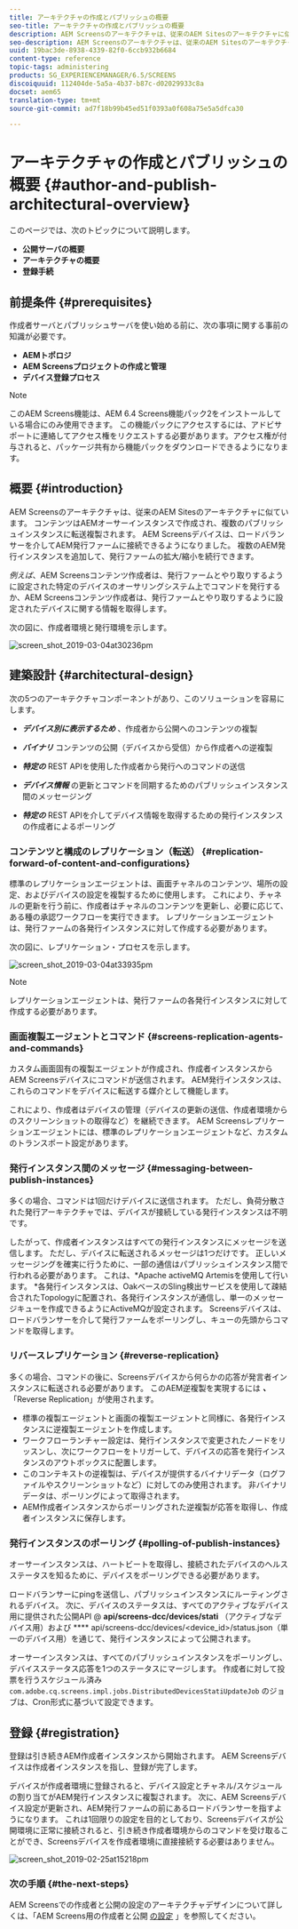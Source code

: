 ```yaml
---
title: アーキテクチャの作成とパブリッシュの概要
seo-title: アーキテクチャの作成とパブリッシュの概要
description: AEM Screensのアーキテクチャは、従来のAEM Sitesのアーキテクチャに似ています。 コンテンツはAEMオーサーインスタンスで作成され、複数のパブリッシュインスタンスに転送複製されます。 アーキテクチャの概要を作成および公開する方法の詳細については、このページを参照してください。
seo-description: AEM Screensのアーキテクチャは、従来のAEM Sitesのアーキテクチャに似ています。 コンテンツはAEMオーサーインスタンスで作成され、複数のパブリッシュインスタンスに転送複製されます。 アーキテクチャの概要を作成および公開する方法の詳細については、このページを参照してください。
uuid: 19bac3de-8938-4339-82f0-6ccb932b6684
content-type: reference
topic-tags: administering
products: SG_EXPERIENCEMANAGER/6.5/SCREENS
discoiquuid: 112404de-5a5a-4b37-b87c-d02029933c8a
docset: aem65
translation-type: tm+mt
source-git-commit: ad7f18b99b45ed51f0393a0f608a75e5a5dfca30

---
```



# アーキテクチャの作成とパブリッシュの概要 {#author-and-publish-architectural-overview}

このページでは、次のトピックについて説明します。

* **公開サーバの概要**
* **アーキテクチャの概要**
* **登録手続**

## 前提条件 {#prerequisites}

作成者サーバとパブリッシュサーバを使い始める前に、次の事項に関する事前の知識が必要です。

* **AEMトポロジ**
* **AEM Screensプロジェクトの作成と管理**
* **デバイス登録プロセス**

>[!NOTE]
>
>このAEM Screens機能は、AEM 6.4 Screens機能パック2をインストールしている場合にのみ使用できます。 この機能パックにアクセスするには、アドビサポートに連絡してアクセス権をリクエストする必要があります。アクセス権が付与されると、パッケージ共有から機能パックをダウンロードできるようになります。

## 概要 {#introduction}

AEM Screensのアーキテクチャは、従来のAEM Sitesのアーキテクチャに似ています。 コンテンツはAEMオーサーインスタンスで作成され、複数のパブリッシュインスタンスに転送複製されます。 AEM Screensデバイスは、ロードバランサーを介してAEM発行ファームに接続できるようになりました。 複数のAEM発行インスタンスを追加して、発行ファームの拡大/縮小を続行できます。

*例えば*、AEM Screensコンテンツ作成者は、発行ファームとやり取りするように設定された特定のデバイスのオーサリングシステム上でコマンドを発行するか、AEM Screensコンテンツ作成者は、発行ファームとやり取りするように設定されたデバイスに関する情報を取得します。

次の図に、作成者環境と発行環境を示します。

![screen_shot_2019-03-04at30236pm](assets/screen_shot_2019-03-04at30236pm.png)

## 建築設計 {#architectural-design}

次の5つのアーキテクチャコンポーネントがあり、このソリューションを容易にします。

* ***デバイス別に表示するため*** 、作成者から公開へのコンテンツの複製

* ***バイナリ*** コンテンツの公開（デバイスから受信）から作成者への逆複製
* ***特定の*** REST APIを使用した作成者から発行へのコマンドの送信
* ***デバイス情報*** の更新とコマンドを同期するためのパブリッシュインスタンス間のメッセージング
* ***特定の*** REST APIを介してデバイス情報を取得するための発行インスタンスの作成者によるポーリング

### コンテンツと構成のレプリケーション（転送） {#replication-forward-of-content-and-configurations}

標準のレプリケーションエージェントは、画面チャネルのコンテンツ、場所の設定、およびデバイスの設定を複製するために使用します。 これにより、チャネルの更新を行う前に、作成者はチャネルのコンテンツを更新し、必要に応じて、ある種の承認ワークフローを実行できます。 レプリケーションエージェントは、発行ファームの各発行インスタンスに対して作成する必要があります。

次の図に、レプリケーション・プロセスを示します。

![screen_shot_2019-03-04at33935pm](assets/screen_shot_2019-03-04at33935pm.png)

>[!NOTE]
>
>レプリケーションエージェントは、発行ファームの各発行インスタンスに対して作成する必要があります。

### 画面複製エージェントとコマンド {#screens-replication-agents-and-commands}

カスタム画面固有の複製エージェントが作成され、作成者インスタンスからAEM Screensデバイスにコマンドが送信されます。 AEM発行インスタンスは、これらのコマンドをデバイスに転送する媒介として機能します。

これにより、作成者はデバイスの管理（デバイスの更新の送信、作成者環境からのスクリーンショットの取得など）を継続できます。 AEM Screensレプリケーションエージェントには、標準のレプリケーションエージェントなど、カスタムのトランスポート設定があります。

### 発行インスタンス間のメッセージ {#messaging-between-publish-instances}

多くの場合、コマンドは1回だけデバイスに送信されます。 ただし、負荷分散された発行アーキテクチャでは、デバイスが接続している発行インスタンスは不明です。

したがって、作成者インスタンスはすべての発行インスタンスにメッセージを送信します。 ただし、デバイスに転送されるメッセージは1つだけです。 正しいメッセージングを確実に行うために、一部の通信はパブリッシュインスタンス間で行われる必要があります。 これは、*Apache activeMQ Artemisを使用して行います。 *各発行インスタンスは、OakベースのSling検出サービスを使用して疎結合されたTopologyに配置され、各発行インスタンスが通信し、単一のメッセージキューを作成できるようにActiveMQが設定されます。 Screensデバイスは、ロードバランサーを介して発行ファームをポーリングし、キューの先頭からコマンドを取得します。

### リバースレプリケーション {#reverse-replication}

多くの場合、コマンドの後に、Screensデバイスから何らかの応答が発言者インスタンスに転送される必要があります。 このAEM逆複製を実現するには ***、*** 「Reverse Replication」が使用されます。

* 標準の複製エージェントと画面の複製エージェントと同様に、各発行インスタンスに逆複製エージェントを作成します。
* ワークフローランチャー設定は、発行インスタンスで変更されたノードをリッスンし、次にワークフローをトリガーして、デバイスの応答を発行インスタンスのアウトボックスに配置します。
* このコンテキストの逆複製は、デバイスが提供するバイナリデータ（ログファイルやスクリーンショットなど）に対してのみ使用されます。 非バイナリデータは、ポーリングによって取得されます。
* AEM作成者インスタンスからポーリングされた逆複製が応答を取得し、作成者インスタンスに保存します。

### 発行インスタンスのポーリング {#polling-of-publish-instances}

オーサーインスタンスは、ハートビートを取得し、接続されたデバイスのヘルスステータスを知るために、デバイスをポーリングできる必要があります。

ロードバランサーにpingを送信し、パブリッシュインスタンスにルーティングされるデバイス。 次に、デバイスのステータスは、すべてのアクティブなデバイス用に提供された公開API @ **api/screens-dcc/devices/stati** （アクティブなデバイス用）および **** api/screens-dcc/devices/&lt;device_id&gt;/status.json（単一のデバイス用）を通じて、発行インスタンスによって公開されます。

オーサーインスタンスは、すべてのパブリッシュインスタンスをポーリングし、デバイスステータス応答を1つのステータスにマージします。 作成者に対して投票を行うスケジュール済み `com.adobe.cq.screens.impl.jobs.DistributedDevicesStatiUpdateJob` のジョブは、Cron形式に基づいて設定できます。

## 登録 {#registration}

登録は引き続きAEM作成者インスタンスから開始されます。 AEM Screensデバイスは作成者インスタンスを指し、登録が完了します。

デバイスが作成者環境に登録されると、デバイス設定とチャネル/スケジュールの割り当てがAEM発行インスタンスに複製されます。 次に、AEM Screensデバイス設定が更新され、AEM発行ファームの前にあるロードバランサーを指すようになります。 これは1回限りの設定を目的としており、Screensデバイスが公開環境に正常に接続されると、引き続き作成者環境からのコマンドを受け取ることができ、Screensデバイスを作成者環境に直接接続する必要はありません。

![screen_shot_2019-02-25at15218pm](assets/screen_shot_2019-02-25at15218pm.png)

### 次の手順 {#the-next-steps}

AEM Screensでの作成者と公開の設定のアーキテクチャデザインについて詳しくは、「AEM Screens用の作成者と公開 [の設定](author-and-publish.md) 」を参照してください。
